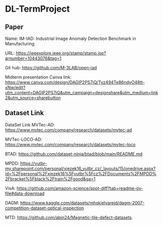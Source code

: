 # DL-TermProject

## Paper
Name: IM-IAD: Industrial Image Anomaly Detection Benchmark in Manufacturing

URL: https://ieeexplore.ieee.org/stamp/stamp.jsp?arnumber=10443076&tag=1

Git hub: https://github.com/M-3LAB/open-iad

Midterm presentation Canva link: https://www.canva.com/design/DAGlP2PS7iQ/Tyz494Te86ndyO48tt-xNw/edit?utm_content=DAGlP2PS7iQ&utm_campaign=designshare&utm_medium=link2&utm_source=sharebutton

## Dataset Link
DataSet	Link
MVTec-AD: https://www.mvtec.com/company/research/datasets/mvtec-ad

MVTec-LOCO-AD: https://www.mvtec.com/company/research/datasets/mvtec-loco

BTAD: https://github.com/dataset-ninja/btad/blob/main/README.md

MPDD: https://vutbr-my.sharepoint.com/personal/xjezek16_vutbr_cz/_layouts/15/onedrive.aspx?id=%2Fpersonal%2Fxjezek16%5Fvutbr%5Fcz%2FDocuments%2FMPDD%2Fbracket%5Fblack%2Ftrain%2Fgood&ga=1

VisA: https://github.com/amazon-science/spot-diff?tab=readme-ov-file#data-download

DAGM:	https://www.kaggle.com/datasets/mhskjelvareid/dagm-2007-competition-dataset-optical-inspection

MTD:	https://github.com/abin24/Magnetic-tile-defect-datasets.
